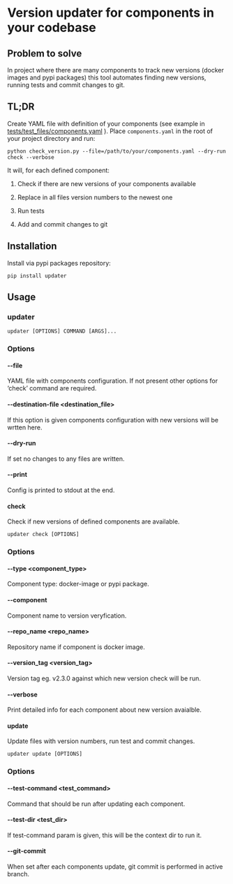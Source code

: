 # Version updater for components in your codebase

## Problem to solve

In project where there are many components to track new versions (docker
images and pypi packages) this tool automates finding new versions,
running tests and commit changes to git.

## TL;DR

Create YAML file with definition of your components (see example in
[tests/test_files/components.yaml](https://github.com/paterit/version-checker/blob/master/tests/test_files/components.yaml) ). Place `components.yaml` in the
root of your project directory and run:

`python check_version.py --file=/path/to/your/components.yaml --dry-run check --verbose`

It will, for each defined component:

1. Check if there are new versions of your components available

1. Replace in all files version numbers to the newest one

1. Run tests

1. Add and commit changes to git

## Installation

Install via pypi packages repository:

`pip install updater`

## Usage

### updater

```
updater [OPTIONS] COMMAND [ARGS]...
```

### Options


#### --file <file>
YAML file with components configuration. If not present other options for ‘check’ command are required.


#### --destination-file <destination_file>
If this option is given components configuration with new versions will be wrtten here.


#### --dry-run
If set no changes to any files are written.


#### --print
Config is printed to stdout at the end.

#### check

Check if new versions of defined components are available.

```
updater check [OPTIONS]
```

### Options


#### --type <component_type>
Component type: docker-image or pypi package.


#### --component <component>
Component name to version veryfication.


#### --repo_name <repo_name>
Repository name if component is docker image.


#### --version_tag <version_tag>
Version tag eg. v2.3.0 against which new version check will be run.


#### --verbose
Print detailed info for each component about new version avaialble.

#### update

Update files with version numbers, run test and commit changes.

```
updater update [OPTIONS]
```

### Options


#### --test-command <test_command>
Command that should be run after updating each component.


#### --test-dir <test_dir>
If test-command param is given, this will be the context dir to run it.


#### --git-commit
When set after each components update, git commit is performed in active branch.
